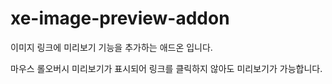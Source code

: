 xe-image-preview-addon
======================
이미지 링크에 미리보기 기능을 추가하는 애드온 입니다.

마우스 롤오버시 미리보기가 표시되어 링크를 클릭하지 않아도 미리보기가 가능합니다.